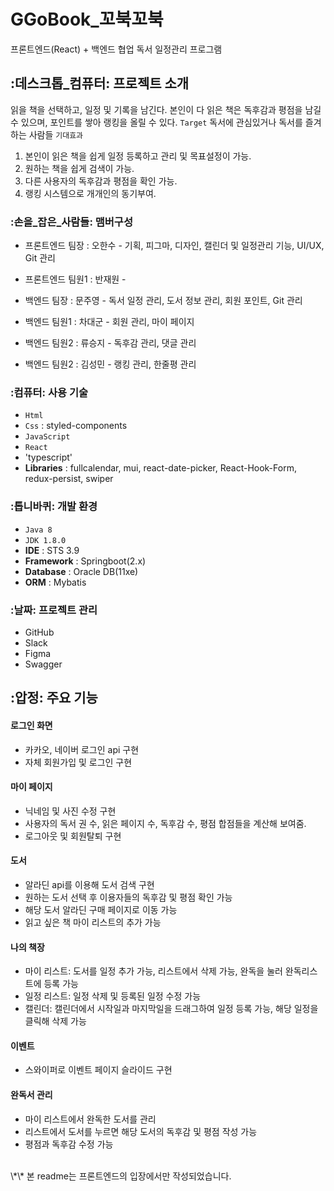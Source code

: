 # GGoBook_꼬북꼬북
프론트엔드(React) + 백엔드 협업 독서 일정관리 프로그램
## :데스크톱_컴퓨터: 프로젝트 소개
읽을 책을 선택하고, 일정 및 기록을 남긴다.
본인이 다 읽은 책은 독후감과 평점을 남길 수 있으며,
포인트를 쌓아 랭킹을 올릴 수 있다.
`Target`
독서에 관심있거나 독서를 즐겨하는 사람들
`기대효과`
1. 본인이 읽은 책을 쉽게 일정 등록하고 관리 및 목표설정이 가능.
2. 원하는 책을 쉽게 검색이 가능.
3. 다른 사용자의 독후감과 평점을 확인 가능.
4. 랭킹 시스템으로 개개인의 동기부여.
### :손을_잡은_사람들: 맴버구성
- 프론트엔드 팀장 : 오한수 - 기획, 피그마, 디자인, 캘린더 및 일정관리 기능, UI/UX, Git 관리
- 프론트엔드 팀원1 : 반재원 - 

- 백엔드 팀장 : 문주영 - 독서 일정 관리, 도서 정보 관리, 회원 포인트, Git 관리
- 백엔드 팀원1 : 차대군 - 회원 관리, 마이 페이지
- 백엔드 팀원2 : 류승지 - 독후감 관리, 댓글 관리
- 백엔드 팀원2 : 김성민 - 랭킹 관리, 한줄평 관리 
### :컴퓨터: 사용 기술
- `Html`
- `Css` : styled-components
- `JavaScript`
- `React` 
- 'typescript'
- **Libraries** : fullcalendar, mui, react-date-picker, React-Hook-Form, redux-persist, swiper
### :톱니바퀴: 개발 환경
- `Java 8`
- `JDK 1.8.0`
- **IDE** : STS 3.9
- **Framework** : Springboot(2.x)
- **Database** : Oracle DB(11xe)
- **ORM** : Mybatis
### :날짜: 프로젝트 관리
- GitHub
- Slack
- Figma
- Swagger
## :압정: 주요 기능
#### 로그인 화면 
- 카카오, 네이버 로그인 api 구현
- 자체 회원가입 및 로그인 구현
#### 마이 페이지 
- 닉네임 및 사진 수정 구현
- 사용자의 독서 권 수, 읽은 페이지 수, 독후감 수, 평점 합점들을 계산해 보여줌.
- 로그아웃 및 회원탈퇴 구현 
#### 도서
- 알라딘 api를 이용해 도서 검색 구현
- 원하는 도서 선택 후 이용자들의 독후감 및 평점 확인 가능
- 해당 도서 알라딘 구매 페이지로 이동 가능
- 읽고 싶은 책 마이 리스트의 추가 가능
#### 나의 책장
- 마이 리스트: 도서를 일정 추가 가능, 리스트에서 삭제 가능, 완독을 눌러 완독리스트에 등록 가능
- 일정 리스트: 일정 삭제 및 등록된 일정 수정 가능
- 캘린더: 캘린더에서 시작일과 마지막일을 드래그하여 일정 등록 가능, 해당 일정을 클릭해 삭제 가능
#### 이벤트
- 스와이퍼로 이벤트 페이지 슬라이드 구현
#### 완독서 관리
- 마이 리스트에서 완독한 도서를 관리
- 리스트에서 도서를 누르면 해당 도서의 독후감 및 평점 작성 가능
- 평점과 독후감 수정 가능
<br/>
\*\* 본 readme는 프론트엔드의 입장에서만 작성되었습니다.